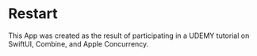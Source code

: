 # Restart

This App was created as the result of participating in a UDEMY tutorial on SwiftUI, Combine, and Apple Concurrency.
